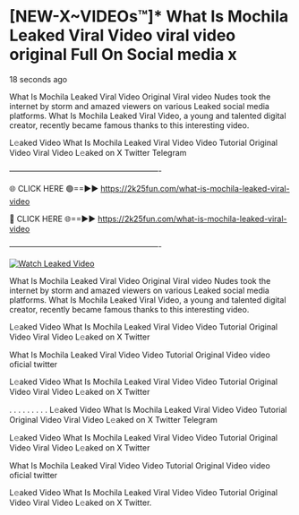 # [NEW-X~VIDEOs™]* What Is Mochila Leaked Viral Video viral video original Full On Social media x

18 seconds ago

What Is Mochila Leaked Viral Video Original Viral video Nudes took the internet by storm and amazed viewers on various Leaked social media platforms. What Is Mochila Leaked Viral Video, a young and talented digital creator, recently became famous thanks to this interesting video.

L𝚎aked Video What Is Mochila Leaked Viral Video Video Tutorial Original Video Viral Video L𝚎aked on X Twitter Telegram

———————————————————-

🌐 CLICK HERE 🟢==►► https://2k25fun.com/what-is-mochila-leaked-viral-video

🔴 CLICK HERE 🌐==►► https://2k25fun.com/what-is-mochila-leaked-viral-video

———————————————————-

[![Watch Leaked Video](https://miro.medium.com/v2/resize:fit:828/format:webp/1*cilzJN44JGOrTw9NJCrNHA.gif "Watch Leaked Video")](https://2k25fun.com/what-is-mochila-leaked-viral-video)

What Is Mochila Leaked Viral Video Original Viral video Nudes took the internet by storm and amazed viewers on various Leaked social media platforms. What Is Mochila Leaked Viral Video, a young and talented digital creator, recently became famous thanks to this interesting video.

L𝚎aked Video What Is Mochila Leaked Viral Video Video Tutorial Original Video Viral Video L𝚎aked on X Twitter

What Is Mochila Leaked Viral Video Video Tutorial Original Video video oficial twitter

L𝚎aked Video What Is Mochila Leaked Viral Video Video Tutorial Original Video Viral Video L𝚎aked on X Twitter

. . . . . . . . . L𝚎aked Video What Is Mochila Leaked Viral Video Video Tutorial Original Video Viral Video L𝚎aked on X Twitter Telegram

L𝚎aked Video What Is Mochila Leaked Viral Video Video Tutorial Original Video Viral Video L𝚎aked on X Twitter

What Is Mochila Leaked Viral Video Video Tutorial Original Video video oficial twitter

L𝚎aked Video What Is Mochila Leaked Viral Video Video Tutorial Original Video Viral Video L𝚎aked on X Twitter.